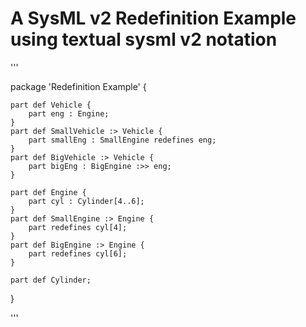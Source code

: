 # A SysML v2 Redefinition Example using textual sysml v2 notation

'''

package 'Redefinition Example' {

	part def Vehicle {
		part eng : Engine;
	}
	part def SmallVehicle :> Vehicle {
		part smallEng : SmallEngine redefines eng;
	}
	part def BigVehicle :> Vehicle {
		part bigEng : BigEngine :>> eng;
	}

	part def Engine {
		part cyl : Cylinder[4..6];
	}
	part def SmallEngine :> Engine {
		part redefines cyl[4];
	}
	part def BigEngine :> Engine {
		part redefines cyl[6];
	}

	part def Cylinder;
}

'''